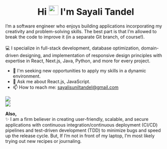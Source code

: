 <h1 align="center">Hi <img src="https://raw.githubusercontent.com/iampavangandhi/iampavangandhi/master/gifs/Hi.gif" width="30px"> I'm Sayali Tandel</h1>
I’m a software engineer who enjoys building applications incorporating my creativity and problem-solving skills. The best part is that I’m allowed to break the code to improve it (in a separate Git branch, of course!).<br><br>💻 I specialize in full-stack development, database optimization, domain-driven designing, and implementation of responsive design principles with expertise in React, Next.js, Java, Python, and more for every project.<br>

- 🎯 I'm seeking new opportunities to apply my skills in a dynamic environment.
- 💬 Ask me about React.js, JavaScript.
- 📫 How to reach me: sayalisuniltandel@gmail.com

![](https://github-readme-stats.vercel.app/api?username=sayalitandel&theme=radical&hide_border=false&include_all_commits=true&count_private=true)<br/>
![](https://github-readme-stats.vercel.app/api/top-langs/?username=sayalitandel&theme=radical&hide_border=false&include_all_commits=true&count_private=true&layout=compact)<br/>

<strong>Also,</strong>
<br>✨ I am a firm believer in creating user-friendly, scalable, and secure applications with continuous integration/continuous deployment (CI/CD) pipelines and test-driven development (TDD) to minimize bugs and speed up the release cycle. But, If I’m not in front of my laptop, I’m most likely trying out new recipes or journaling.<br>
